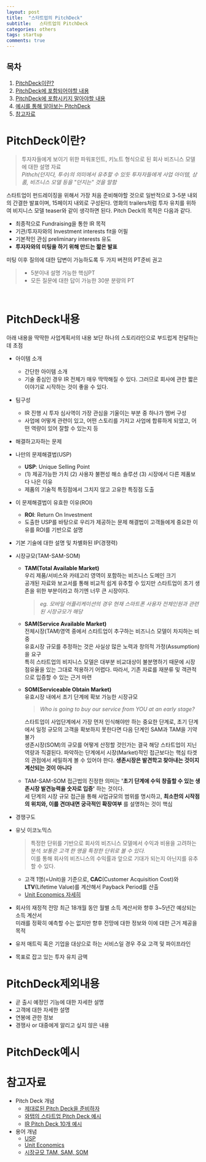 ```yaml
---
layout: post
title:  "스타트업의 PitchDeck"
subtitle:   스타트업의 PitchDeck
categories: others
tags: startup 
comments: true
---
```


## 목차
1. [PitchDeck이란?](#pitchdeck이란?)
2. [PitchDeck에 포함되어야할 내용](#pitchdeck내용)
3. [PitchDeck에 포함시키지 말아야할 내용](#pitchdeck제외내용)
4. [예시를 통해 알아보는 PitchDeck](#pitchdeck예시)
5. [참고자료](#참고자료)

# PitchDeck이란?
> 투자자들에게 보이기 위한 파워포인트, 키노트 형식으로 된 회사 비즈니스 모델에 대한 설명 자료<br>
_Pithch(던지다, 투수)의 의미에서 유추할 수 있듯 투자자들에게 사업 아이템, 상품, 비즈니스 모델 등을 "던지는" 것을 말함_

스타트업이 펀드레이징을 위해서 가장 처음 준비해야할 것으로 일반적으로 3-5분 내외의 간결한 발표이며, 15페이지 내외로 구성된다. 영화의 trailers처럼 투자 유치를 위하여 비지니스 모델 teaser와 같이 생각하면 된다. Pitch Deck의 목적은 다음과 같다. 
- 최종적으로 Fundraising을 통한 IR 목적
- 기관/투자자와의 Investment interests fit을 어필
- 기본적인 관심 preliminary interests 유도
- **투자자와의 미팅을 하기 위해 만드는 짧은 발표**


미팅 이후 질의에 대한 답변이 가능하도록 두 가지 버전의 PT준비 권고
>- 5분이내 설명 가능한 핵심PT
>- 모든 질문에 대한 답이 가능한 30분 분량의 PT

<br>

# PitchDeck내용
아래 내용을 딱딱한 사업계획서의 내용 보단 하나의 스토리라인으로 부드럽게 전달하는데 초점
- 아이템 소개
    - 간단한 아이템 소개 
    - 기술 중심인 경우 IR 전체가 매우 딱딱해질 수 있다. 그러므로 회사에 관한 짧은 이야기로 시작하는 것이 좋을 수 있다.
- 팀구성 
    - IR 진행 시 투자 심사역이 가장 관심을 기울이는 부분 중 하나가 멤버 구성
    - 사업에 어떻게 관련이 있고, 어떤 스토리를 가지고 사업에 합류하게 되었고, 어떤 역량이 있어 잘할 수 있는지 등
- 해결하고자하는 문제
- 나만의 문제해결법(USP)
    - **USP**: Unique Selling Point
    - (1) 제공가능한 가치 (2) 사용자 불편성 해소 솔루션 (3) 시장에서 다른 제품보다 나은 이유
    - 제품의 기술적 특징점에서 그치지 않고 고유한 특징점 도출
- 이 문제해결법이 유효한 이유(ROI)
    - **ROI**: Return On Investment
    - 도출한 USP를 바탕으로 우리가 제공하는 문제 해결법이 고객들에게 중요한 이유를 ROI를 기반으로 설명
- 기본 기술에 대한 설명 및 차별화된 IP(경쟁력)
- 시장규모(TAM-SAM-SOM)
    - **TAM(Total Available Market)**<br>
    우리 제품/서비스와 카테고리 영역이 포함하는 비즈니스 도메인 크기<br>
    공개된 자료와 보고서를 통해 비교적 쉽게 유추할 수 있지만 스타트업이 초기 생존을 위한 부분이라고 하기엔 너무 큰 시장이다.
        > _eg. 모바일 어플리케이션의 경우 현재 스마트폰 사용자 전체인원과 관련된 시장규모가 해당_
    - **SAM(Service Available Market)**<br>
    전체시장(TAM)영역 중에서 스타트업이 추구하는 비즈니스 모델이 차지하는 비중<br>
    유효시장 규모를 추정하는 것은 사실상 많은 노력과 창의적 가정(Assumption)을 요구<br>
    특히 스타트업의 비지니스 모델은 대부분 비교대상이 불분명하기 때문에 시장점유율을 있는 그대로 적용하기 어렵다. 따라서, 기존 자료를 재분류 및 객관적으로 입증할 수 있는 근거 마련
    - **SOM(Serviceable Obtain Market)**<br>
    유효시장 내에서 초기 단계에 확보 가능한 시장규모 
        > *Who is going to  buy our service from YOU at an early stage?*<br>

        스타트업이 사업단계에서 가장 먼저 인식해야만 하는 중요한 단계로, 초기 단계에서 일정 규모의 고객을 확보하지 못한다면 다음 단계인 SAM과 TAM을 기약 불가<br>
        생존시장(SOM)의 규모를 어떻게 산정할 것인가는 결국 해당 스타트업이 지닌 역량과 직결된다. 파악하는 단계에서 시장(Market)적인 접근보다는 핵심 타겟의 관점에서 세밀하게 볼 수 있어야 한다. **생존시장은 발견학고 찾아내는 것이지 계산되는 것이 아니다**

        
    - TAM-SAM-SOM 접근법의 진정한 의미는 **'초기 단계에 수익 창출할 수 있는 생존시장 발견능력을 숫자로 입증'** 하는 것이다.<br>
    세 단계의 시장 규모 접근을 통해 사업규모의 범위를 명시하고, **최소한의 시작점의 위치와, 이를 견뎌내면 궁극적인 확장여부** 를 설명하는 것이 핵심


- 경쟁구도
- 유닛 이코노믹스
    > 특정한 단위를 기반으로 회사의 비즈니스 모델에서 수익과 비용을 고려하는 분석 _보통은 고객 한 명을 특정한 단위로 볼 수 있다._<br>
    이를 통해 회사의 비즈니스의 수익률과 앞으로 기대가 되는지 아닌지를 유추할 수 있다. 

    - 고객 1명(=Unit)을 기준으로, **CAC**(Customer Acquisition Cost)와 **LTV**(Lifetime Value)를 계산해서 Payback Period를 산출
    - [Unit Economics 자세히](./2021-01-21-other-startupac.md)

    
- 회사의 재정적 전망
    최근 18개월 동안 월별 소득 계산서와 향후 3~5년간 예상되는 소득 계산서<br>
    미래를 정확히 예측할 수는 없지만 향후 전망에 대한 정보와 이에 대한 근거 제공을 목적
- 유저 매트릭 혹은 기업을 대상으로 하는 서비스일 경우 주요 고객 및 파이프라인
- 목표로 잡고 있는 투자 유치 금액
    

# PitchDeck제외내용
- 곧 출시 예정인 기능에 대한 자세한 설명
- 고객에 대한 자세한 설명
- 연봉에 관한 정보
- 경쟁사 or 대중에게 알리고 싶지 않은 내용

# PitchDeck예시


# 참고자료
- Pitch Deck 개념
    - [제대로된 Pitch Deck을 준비하자](https://brunch.co.kr/@mushman/5)
    - [와탭의 스타트업 Pitch Deck 예시](https://brunch.co.kr/@leedongins/1)
    - [IR Pitch Deck 10개 예시](https://yeonlab.com/pitchdeck/)
- 용어 개념
    - [USP](https://brunch.co.kr/@chrisjeon82n3/28)
    - [Unit Economics](https://headstartup.tistory.com/entry/%EC%9E%98-%EC%93%B0%EA%B3%A0-%EC%9E%98-%EB%B2%84%EB%8A%94-%EC%8A%A4%ED%83%80%ED%8A%B8%EC%97%85%EC%9D%98-%EA%B2%BD%EC%A0%9C%ED%95%99-%EC%9C%A0%EB%8B%9B-%EC%9D%B4%EC%BD%94%EB%85%B8%EB%AF%B9%EC%8A%A4Unit-Economics)
    - [시장규모 TAM, SAM, SOM](https://verticalplatform.kr/archives/4855)
    